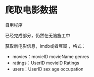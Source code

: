 # 爬取电影数据

自用程序

已经完成部分，仍然在无脑施工中

获取新电影信息，imdb或者豆瓣 ，格式：
- movies：movieID movieName genres
- ratings：UserID movieID Ratings
- users：UserID sex age occupation

